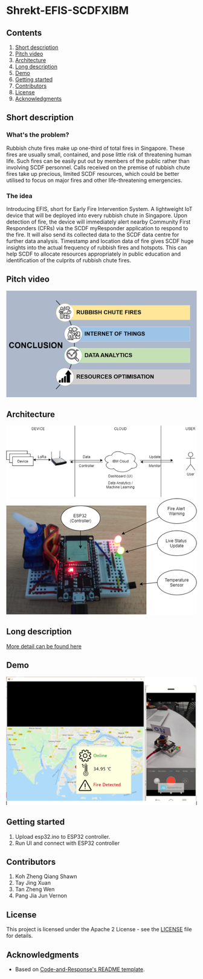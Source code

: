 # Shrekt-EFIS-SCDFXIBM

## Contents
1. [Short description](#short-description)
1. [Pitch video](#pitch-video)
1. [Architecture](#architecture)
1. [Long description](#long-description)
1. [Demo](#demo)
1. [Getting started](#getting-started)
1. [Contributors](#contributors)
1. [License](#license)
1. [Acknowledgments](#acknowledgments)

## Short description
### What's the problem?
Rubbish chute fires make up one-third of total fires in Singapore. These fires are usually small, contained, and pose little risk of threatening human life. Such fires can be easily put out by members of the public rather than involving SCDF personnel. Calls received on the premise of rubbish chute fires take up precious, limited SCDF resources, which could be better utilised to focus on major fires and other life-threatening emergencies.

### The idea
Introducing EFIS, short for Early Fire Intervention System. A lightweight IoT device that will be deployed into every rubbish chute in Singapore. Upon detection of fire, the device will immediately alert nearby Community First Responders (CFRs) via the SCDF myResponder application to respond to the fire. It will also send its collected data to the SCDF data centre for further data analysis. Timestamp and location data of fire gives SCDF huge insights into the actual frequency of rubbish fires and hotspots. This can help SCDF to allocate resources appropriately in public education and identification of the culprits of rubbish chute fires.

## Pitch video
[![Watch the video](https://github.com/sevenbeets/Shrekt-EFIS-SCDFXIBM/blob/master/efis.PNG)](https://youtu.be/xx1hbhyZzfY)

## Architecture
![EFIS=architecture](https://github.com/sevenbeets/Shrekt-EFIS-SCDFXIBM/blob/master/EFIS-architecture.png)
![EFIS-device](https://github.com/sevenbeets/Shrekt-EFIS-SCDFXIBM/blob/master/EFIS-device.png)

## Long description
[More detail can be found here](DESCRIPTION.md)

## Demo
![EFIS-demo](https://github.com/sevenbeets/Shrekt-EFIS-SCDFXIBM/blob/master/demo.png)

## Getting started
1. Upload esp32.ino to ESP32 controller.
2. Run UI and connect with ESP32 controller

## Contributors
1. Koh Zheng Qiang Shawn
1. Tay Jing Xuan
1. Tan Zheng Wen
1. Pang Jia Jun Vernon

## License
This project is licensed under the Apache 2 License - see the [LICENSE](LICENSE.md) file for details.

## Acknowledgments
* Based on [Code-and-Response's README template](https://github.com/Code-and-Response/Project-Sample/blob/master/README.md).
